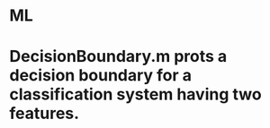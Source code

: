 # ML
# DecisionBoundary.m prots a decision boundary for a classification system having two features.
